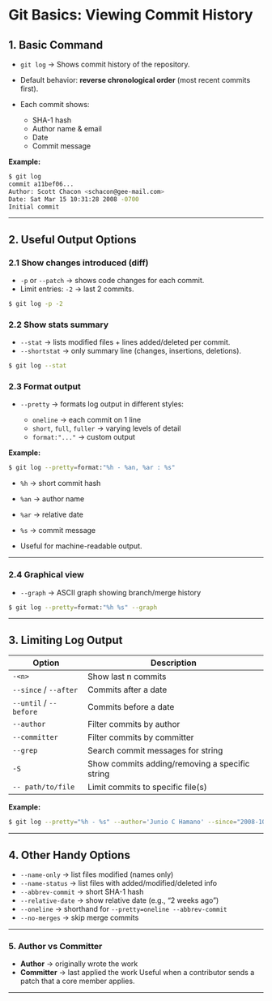 # **Git Basics: Viewing Commit History**

## **1. Basic Command**

- `git log` → Shows commit history of the repository.
- Default behavior: **reverse chronological order** (most recent commits first).
- Each commit shows:

  - SHA-1 hash
  - Author name & email
  - Date
  - Commit message

**Example:**

```bash
$ git log
commit a11bef06...
Author: Scott Chacon <schacon@gee-mail.com>
Date: Sat Mar 15 10:31:28 2008 -0700
Initial commit
```

---

## **2. Useful Output Options**

### **2.1 Show changes introduced (diff)**

- `-p` or `--patch` → shows code changes for each commit.
- Limit entries: `-2` → last 2 commits.

```bash
$ git log -p -2
```

### **2.2 Show stats summary**

- `--stat` → lists modified files + lines added/deleted per commit.
- `--shortstat` → only summary line (changes, insertions, deletions).

```bash
$ git log --stat
```

### **2.3 Format output**

- `--pretty` → formats log output in different styles:

  - `oneline` → each commit on 1 line
  - `short`, `full`, `fuller` → varying levels of detail
  - `format:"..."` → custom output

**Example:**

```bash
$ git log --pretty=format:"%h - %an, %ar : %s"
```

- `%h` → short commit hash

- `%an` → author name

- `%ar` → relative date

- `%s` → commit message

- Useful for machine-readable output.

---

### **2.4 Graphical view**

- `--graph` → ASCII graph showing branch/merge history

```bash
$ git log --pretty=format:"%h %s" --graph
```

---

## **3. Limiting Log Output**

| Option                 | Description                                    |
| ---------------------- | ---------------------------------------------- |
| `-<n>`                 | Show last n commits                            |
| `--since` / `--after`  | Commits after a date                           |
| `--until` / `--before` | Commits before a date                          |
| `--author`             | Filter commits by author                       |
| `--committer`          | Filter commits by committer                    |
| `--grep`               | Search commit messages for string              |
| `-S`                   | Show commits adding/removing a specific string |
| `-- path/to/file`      | Limit commits to specific file(s)              |

**Example:**

```bash
$ git log --pretty="%h - %s" --author='Junio C Hamano' --since="2008-10-01" --before="2008-11-01" --no-merges -- t/
```

---

## **4. Other Handy Options**

- `--name-only` → list files modified (names only)
- `--name-status` → list files with added/modified/deleted info
- `--abbrev-commit` → short SHA-1 hash
- `--relative-date` → show relative date (e.g., “2 weeks ago”)
- `--oneline` → shorthand for `--pretty=oneline --abbrev-commit`
- `--no-merges` → skip merge commits

---

### **5. Author vs Committer**

- **Author** → originally wrote the work
- **Committer** → last applied the work
  Useful when a contributor sends a patch that a core member applies.

---
